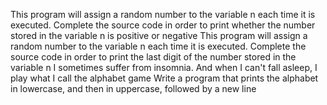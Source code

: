 This program will assign a random number to the variable n each time it is executed. Complete the source code in order to print whether the number stored in the variable n is positive or negative
This program will assign a random number to the variable n each time it is executed. Complete the source code in order to print the last digit of the number stored in the variable n
I sometimes suffer from insomnia. And when I can't fall asleep, I play what I call the alphabet game
Write a program that prints the alphabet in lowercase, and then in uppercase, followed by a new line
